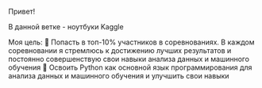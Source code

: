 Привет!

В данной ветке - ноутбуки Kaggle

Моя цель:
🌟 Попасть в топ-10% участников в соревнованиях. В каждом соревновании я стремлюсь к достижению лучших результатов и постоянно совершенствую свои навыки анализа данных и машинного обучения
🌟 Освоить Python как основной язык программирования для анализа данных и машинного обучения и улучшить свои навыки

